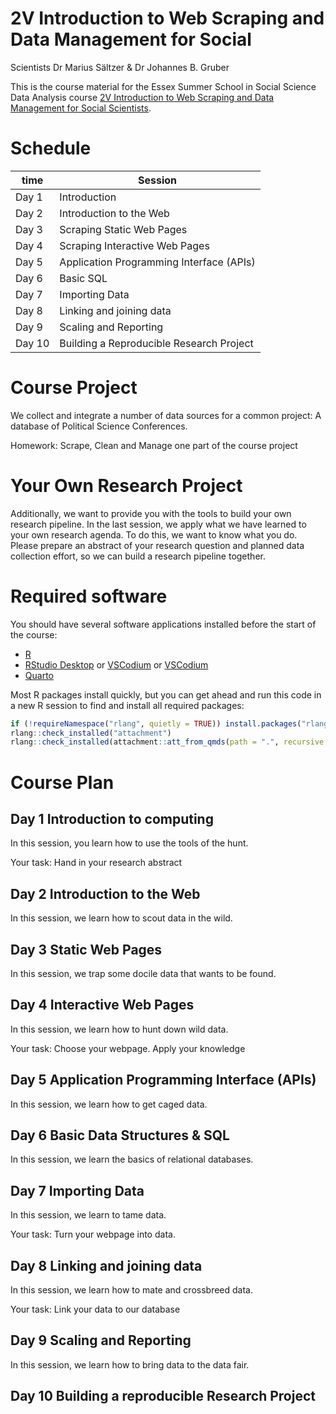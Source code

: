 # 2V Introduction to Web Scraping and Data Management for Social
Scientists
Dr Marius Sältzer & Dr Johannes B. Gruber

This is the course material for the Essex Summer School in Social
Science Data Analysis course [2V Introduction to Web Scraping and Data
Management for Social
Scientists](https://essexsummerschool.com/summer-school-facts/courses/ess-2023-course-list/2v-introduction-to-web-scraping-and-data-management-for-social-scientists/).

# Schedule

| time   | Session                                  |
|--------|------------------------------------------|
| Day 1  | Introduction                             |
| Day 2  | Introduction to the Web                  |
| Day 3  | Scraping Static Web Pages                |
| Day 4  | Scraping Interactive Web Pages           |
| Day 5  | Application Programming Interface (APIs) |
| Day 6  | Basic SQL                                |
| Day 7  | Importing Data                           |
| Day 8  | Linking and joining data                 |
| Day 9  | Scaling and Reporting                    |
| Day 10 | Building a Reproducible Research Project |

# Course Project

We collect and integrate a number of data sources for a common project:
A database of Political Science Conferences.

Homework: Scrape, Clean and Manage one part of the course project

# Your Own Research Project

Additionally, we want to provide you with the tools to build your own
research pipeline. In the last session, we apply what we have learned to
your own research agenda. To do this, we want to know what you do.
Please prepare an abstract of your research question and planned data
collection effort, so we can build a research pipeline together.

# Required software

You should have several software applications installed before the start
of the course:

- [R](https://cran.r-project.org/)
- [RStudio Desktop](https://posit.co/download/rstudio-desktop/) or
  [VSCodium](https://vscodium.com/) or
  [VSCodium](https://code.visualstudio.com/download)
- [Quarto](https://quarto.org/docs/get-started/)

Most R packages install quickly, but you can get ahead and run this code
in a new R session to find and install all required packages:

``` r
if (!requireNamespace("rlang", quietly = TRUE)) install.packages("rlang", dependencies = TRUE)
rlang::check_installed("attachment")
rlang::check_installed(attachment::att_from_qmds(path = ".", recursive = TRUE))
```

# Course Plan

## Day 1 Introduction to computing

In this session, you learn how to use the tools of the hunt.

Your task: Hand in your research abstract

## Day 2 Introduction to the Web

In this session, we learn how to scout data in the wild.

## Day 3 Static Web Pages

In this session, we trap some docile data that wants to be found.

## Day 4 Interactive Web Pages

In this session, we learn how to hunt down wild data.

Your task: Choose your webpage. Apply your knowledge

## Day 5 Application Programming Interface (APIs)

In this session, we learn how to get caged data.

## Day 6 Basic Data Structures & SQL

In this session, we learn the basics of relational databases.

## Day 7 Importing Data

In this session, we learn to tame data.

Your task: Turn your webpage into data.

## Day 8 Linking and joining data

In this session, we learn how to mate and crossbreed data.

Your task: Link your data to our database

## Day 9 Scaling and Reporting

In this session, we learn how to bring data to the data fair.

## Day 10 Building a reproducible Research Project
